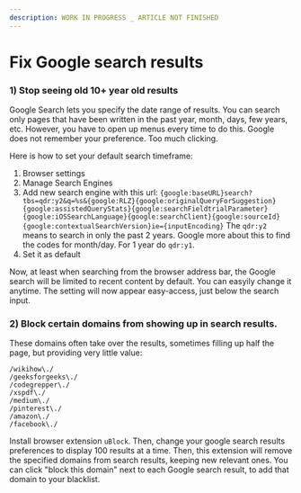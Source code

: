 ```yaml
---
description: WORK IN PROGRESS _ ARTICLE NOT FINISHED
---
```


# Fix Google search results

### 1\) Stop seeing old 10+ year old results

Google Search lets you specify the date range of results. You can search only pages that have been written in the past year, month, days, few years, etc. However, you have to open up menus every time to do this. Google does not remember your preference. Too much clicking.

Here is how to set your default search timeframe:

1. Browser settings
2. Manage Search Engines
3. Add new search engine with this url: `{google:baseURL}search?tbs=qdr:y2&q=%s&{google:RLZ}{google:originalQueryForSuggestion}{google:assistedQueryStats}{google:searchFieldtrialParameter}{google:iOSSearchLanguage}{google:searchClient}{google:sourceId}{google:contextualSearchVersion}ie={inputEncoding}` The `qdr:y2` means to search in only the past 2 years. Google more about this to find the codes for month/day. For 1 year do `qdr:y1`.
4. Set it as default

Now, at least when searching from the browser address bar, the Google search will be limited to recent content by default. You can easyily change it anytime. The setting will now appear easy-access, just below the search input.

### 2\) Block certain domains from showing up in search results. 

These domains often take over the results, sometimes filling up half the page, but providing very little value:

```text
/wikihow\./
/geeksforgeeks\./
/codegrepper\./
/xspdf\./
/medium\./
/pinterest\./
/amazon\./
/facebook\./
```

Install browser extension `uBlock`. Then, change your google search results preferences to display 100 results at a time. Then, this extension will remove the specified domains from search results, keeping new relevant ones. You can click "block this domain" next to each Google search result, to add that domain to your blacklist.



